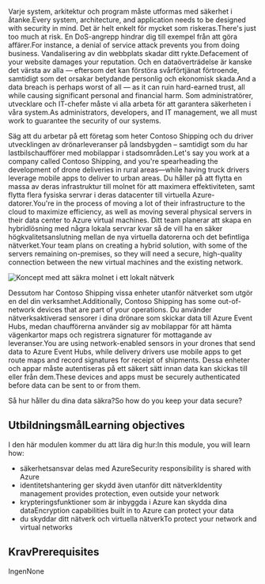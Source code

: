 <span data-ttu-id="4c321-101">Varje system, arkitektur och program måste utformas med säkerhet i åtanke.</span><span class="sxs-lookup"><span data-stu-id="4c321-101">Every system, architecture, and application needs to be designed with security in mind.</span></span> <span data-ttu-id="4c321-102">Det är helt enkelt för mycket som riskeras.</span><span class="sxs-lookup"><span data-stu-id="4c321-102">There's just too much at risk.</span></span> <span data-ttu-id="4c321-103">En DoS-angrepp hindrar dig till exempel från att göra affärer.</span><span class="sxs-lookup"><span data-stu-id="4c321-103">For instance, a denial of service attack prevents you from doing business.</span></span> <span data-ttu-id="4c321-104">Vandalisering av din webbplats skadar ditt rykte.</span><span class="sxs-lookup"><span data-stu-id="4c321-104">Defacement of your website damages your reputation.</span></span> <span data-ttu-id="4c321-105">Och en dataöverträdelse är kanske det värsta av alla &mdash; eftersom det kan förstöra svårförtjänat förtroende, samtidigt som det orsakar betydande personlig och ekonomisk skada.</span><span class="sxs-lookup"><span data-stu-id="4c321-105">And a data breach is perhaps worst of all &mdash; as it can ruin hard-earned trust, all while causing significant personal and financial harm.</span></span> <span data-ttu-id="4c321-106">Som administratörer, utvecklare och IT-chefer måste vi alla arbeta för att garantera säkerheten i våra system.</span><span class="sxs-lookup"><span data-stu-id="4c321-106">As administrators, developers, and IT management, we all must work to guarantee the security of our systems.</span></span>

<span data-ttu-id="4c321-107">Säg att du arbetar på ett företag som heter Contoso Shipping och du driver utvecklingen av drönarleveranser på landsbygden – samtidigt som du har lastbilschaufförer med mobilappar i stadsområden.</span><span class="sxs-lookup"><span data-stu-id="4c321-107">Let's say you work at a company called Contoso Shipping, and you're spearheading the development of drone deliveries in rural areas—while having truck drivers leverage mobile apps to deliver to urban areas.</span></span> <span data-ttu-id="4c321-108">Du håller på att flytta en massa av deras infrastruktur till molnet för att maximera effektiviteten, samt flytta flera fysiska servrar i deras datacenter till virtuella Azure-datorer.</span><span class="sxs-lookup"><span data-stu-id="4c321-108">You're in the process of moving a lot of their infrastructure to the cloud to maximize efficiency, as well as moving several physical servers in their data center to Azure virtual machines.</span></span> <span data-ttu-id="4c321-109">Ditt team planerar att skapa en hybridlösning med några lokala servrar kvar så de vill ha en säker högkvalitetsanslutning mellan de nya virtuella datorerna och det befintliga nätverket.</span><span class="sxs-lookup"><span data-stu-id="4c321-109">Your team plans on creating a hybrid solution, with some of the servers remaining on-premises, so they will need a secure, high-quality connection between the new virtual machines and the existing network.</span></span>

![Koncept med att säkra molnet i ett lokalt nätverk](../media/1-heading.png)

<span data-ttu-id="4c321-111">Dessutom har Contoso Shipping vissa enheter utanför nätverket som utgör en del din verksamhet.</span><span class="sxs-lookup"><span data-stu-id="4c321-111">Additionally, Contoso Shipping has some out-of-network devices that are part of your operations.</span></span> <span data-ttu-id="4c321-112">Du använder nätverksaktiverad sensorer i dina drönare som skickar data till Azure Event Hubs, medan chaufförerna använder sig av mobilappar för att hämta vägenkartor maps och registrera signaturer för mottagande av leveranser.</span><span class="sxs-lookup"><span data-stu-id="4c321-112">You are using network-enabled sensors in your drones that send data to Azure Event Hubs, while delivery drivers use mobile apps to get route maps and record signatures for receipt of shipments.</span></span> <span data-ttu-id="4c321-113">Dessa enheter och appar måste autentiseras på ett säkert sätt innan data kan skickas till eller från dem.</span><span class="sxs-lookup"><span data-stu-id="4c321-113">These devices and apps must be securely authenticated before data can be sent to or from them.</span></span>

<span data-ttu-id="4c321-114">Så hur håller du dina data säkra?</span><span class="sxs-lookup"><span data-stu-id="4c321-114">So how do you keep your data secure?</span></span>

## <a name="learning-objectives"></a><span data-ttu-id="4c321-115">Utbildningsmål</span><span class="sxs-lookup"><span data-stu-id="4c321-115">Learning objectives</span></span>

<span data-ttu-id="4c321-116">I den här modulen kommer du att lära dig hur:</span><span class="sxs-lookup"><span data-stu-id="4c321-116">In this module, you will learn how:</span></span>

- <span data-ttu-id="4c321-117">säkerhetsansvar delas med Azure</span><span class="sxs-lookup"><span data-stu-id="4c321-117">Security responsibility is shared with Azure</span></span>
- <span data-ttu-id="4c321-118">identitetshantering ger skydd även utanför ditt nätverk</span><span class="sxs-lookup"><span data-stu-id="4c321-118">Identity management provides protection, even outside your network</span></span>
- <span data-ttu-id="4c321-119">krypteringsfunktioner som är inbyggda i Azure kan skydda dina data</span><span class="sxs-lookup"><span data-stu-id="4c321-119">Encryption capabilities built in to Azure can protect your data</span></span>
- <span data-ttu-id="4c321-120">du skyddar ditt nätverk och virtuella nätverk</span><span class="sxs-lookup"><span data-stu-id="4c321-120">To protect your network and virtual networks</span></span>

## <a name="prerequisites"></a><span data-ttu-id="4c321-121">Krav</span><span class="sxs-lookup"><span data-stu-id="4c321-121">Prerequisites</span></span>  

<span data-ttu-id="4c321-122">Ingen</span><span class="sxs-lookup"><span data-stu-id="4c321-122">None</span></span>